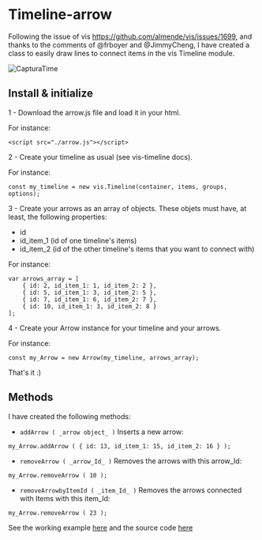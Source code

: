 # Timeline-arrow

Following the issue of vis https://github.com/almende/vis/issues/1699, and thanks to the comments of @frboyer and @JimmyCheng, I have created a class to easily draw lines to connect items in the vis Timeline module.

![CapturaTime](https://user-images.githubusercontent.com/36993404/59111595-9d830600-8941-11e9-8cb8-8d7b72701a71.JPG)


## Install & initialize

1 - Download the arrow.js file and load it in your html.

For instance:

```
<script src="./arrow.js"></script>
```

2 - Create your timeline as usual (see vis-timeline docs).

For instance:

```
const my_timeline = new vis.Timeline(container, items, groups, options);
```


3 - Create your arrows as an array of objects. These objets must have, at least, the following properties:
* id
* id_item_1 (id of one timeline's items)
* id_item_2 (id of the other timeline's items that you want to connect with)

For instance:

```
var arrows_array = [
    { id: 2, id_item_1: 1, id_item_2: 2 },
    { id: 5, id_item_1: 3, id_item_2: 5 },
    { id: 7, id_item_1: 6, id_item_2: 7 },
    { id: 10, id_item_1: 3, id_item_2: 8 }
];
```

4 - Create your Arrow instance for your timeline and your arrows.

For instance:

```
const my_Arrow = new Arrow(my_timeline, arrows_array);
```

That's it :)


## Methods

I have created the following methods:

* `addArrow ( _arrow object_ )`  Inserts a new arrow:
```
my_Arrow.addArrow ( { id: 13, id_item_1: 15, id_item_2: 16 } );
```

* `removeArrow ( _arrow_Id_ )`   Removes the arrows with this arrow_Id:
```
my_Arrow.removeArrow ( 10 );
```

* `removeArrowbyItemId ( _item_Id_ )`   Removes the arrows connected with Items with this item_Id:
```
my_Arrow.removeArrow ( 23 );
```




See the working example [here](https://gistpreview.github.io/?5c09b1cc4b21614255e8d426a6117e84) and the source code [here](https://gist.github.com/javdome/5c09b1cc4b21614255e8d426a6117e84)